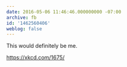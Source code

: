```yaml
---
date: 2016-05-06 11:46:46.000000000 -07:00
archive: fb
id: '1462560406'
weblog: false
---
```


This would definitely be me.

https://xkcd.com/1675/
